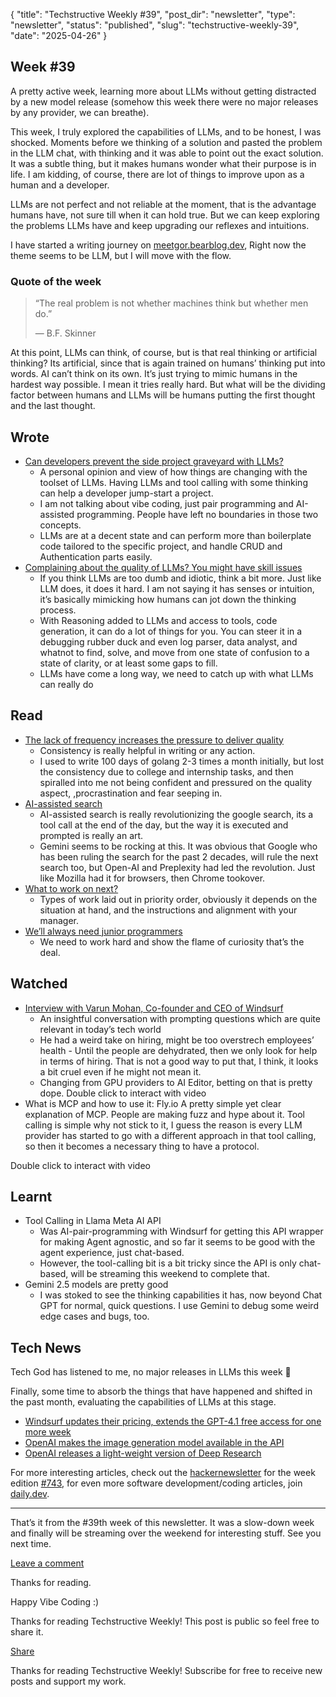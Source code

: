 {
  "title": "Techstructive Weekly #39",
  "post_dir": "newsletter",
  "type": "newsletter",
  "status": "published",
  "slug": "techstructive-weekly-39",
  "date": "2025-04-26"
}

## Week #39

A pretty active week, learning more about LLMs without getting distracted by a new model release (somehow this week there were no major releases by any provider, we can breathe).

This week, I truly explored the capabilities of LLMs, and to be honest, I was shocked. Moments before we thinking of a solution and pasted the problem in the LLM chat, with thinking and it was able to point out the exact solution. It was a subtle thing, but it makes humans wonder what their purpose is in life. I am kidding, of course, there are lot of things to improve upon as a human and a developer.

LLMs are not perfect and not reliable at the moment, that is the advantage humans have, not sure till when it can hold true. But we can keep exploring the problems LLMs have and keep upgrading our reflexes and intuitions.

I have started a writing journey on [meetgor.bearblog.dev](https://meetgor.bearblog.dev/blog/), Right now the theme seems to be LLM, but I will move with the flow.

### Quote of the week

> “The real problem is not whether machines think but whether men do.”
> 
> — B.F. Skinner

At this point, LLMs can think, of course, but is that real thinking or artificial thinking? Its artificial, since that is again trained on humans’ thinking put into words. AI can’t think on its own. It’s just trying to mimic humans in the hardest way possible. I mean it tries really hard. But what will be the dividing factor between humans and LLMs will be humans putting the first thought and the last thought.

## Wrote

- [Can developers prevent the side project graveyard with LLMs?](https://meetgor.bearblog.dev/developers-side-project-graveyard-with-llms/)
    - A personal opinion and view of how things are changing with the toolset of LLMs. Having LLMs and tool calling with some thinking can help a developer jump-start a project.
    - I am not talking about vibe coding, just pair programming and AI-assisted programming. People have left no boundaries in those two concepts.
    - LLMs are at a decent state and can perform more than boilerplate code tailored to the specific project, and handle CRUD and Authentication parts easily.
- [Complaining about the quality of LLMs? You might have skill issues](https://meetgor.bearblog.dev/complaining-about-quality-of-llms-you-might-have-skill-issues/)
    - If you think LLMs are too dumb and idiotic, think a bit more. Just like LLM does, it does it hard. I am not saying it has senses or intuition, it’s basically mimicking how humans can jot down the thinking process.
    - With Reasoning added to LLMs and access to tools, code generation, it can do a lot of things for you. You can steer it in a debugging rubber duck and even log parser, data analyst, and whatnot to find, solve, and move from one state of confusion to a state of clarity, or at least some gaps to fill.
    - LLMs have come a long way, we need to catch up with what LLMs can really do

## Read

- [The lack of frequency increases the pressure to deliver quality](https://rachsmith.com/a-lack-of-frequency/)
    - Consistency is really helpful in writing or any action.
    - I used to write 100 days of golang 2-3 times a month initially, but lost the consistency due to college and internship tasks, and then spiralled into me not being confident and pressured on the quality aspect, ,procrastination and fear seeping in.
- [AI-assisted search](https://simonwillison.net/2025/Apr/21/ai-assisted-search)
    - AI-assisted search is really revolutionizing the google search, its a tool call at the end of the day, but the way it is executed and prompted is really an art.
    - Gemini seems to be rocking at this. It was obvious that Google who has been ruling the search for the past 2 decades, will rule the next search too, but Open-AI and Preplexity had led the revolution. Just like Mozilla had it for browsers, then Chrome tookover.
- [What to work on next?](https://swizec.com/blog/what-to-work-on-next/)
    - Types of work laid out in priority order, obviously it depends on the situation at hand, and the instructions and alignment with your manager.
- [We’ll always need junior programmers](https://world.hey.com/dhh/we-ll-always-need-junior-programmers-69ddb4a1)
    - We need to work hard and show the flame of curiosity that’s the deal.

## Watched

- [Interview with Varun Mohan, Co-founder and CEO of Windsurf](https://youtu.be/5Z0RCxDZdrE)
    - An insightful conversation with prompting questions which are quite relevant in today’s tech world
    - He had a weird take on hiring, might be too overstrech employees’ health
          - Until the people are dehydrated, then we only look for help in terms of hiring. That is not a good way to put that, I think, it looks a bit cruel even if he might not mean it.
    - Changing from GPU providers to AI Editor, betting on that is pretty dope.
  Double click to interact with video
- What is MCP and how to use it: Fly.io
  A pretty simple yet clear explanation of MCP. People are making fuzz and hype about it. Tool calling is simple why not stick to it, I guess the reason is every LLM provider has started to go with a different approach in that tool calling, so then it becomes a necessary thing to have a protocol.

Double click to interact with video

## Learnt

- Tool Calling in Llama Meta AI API
    - Was AI-pair-programming with Windsurf for getting this API wrapper for making Agent agnostic, and so far it seems to be good with the agent experience, just chat-based.
    - However, the tool-calling bit is a bit tricky since the API is only chat-based, will be streaming this weekend to complete that.
- Gemini 2.5 models are pretty good
    - I was stoked to see the thinking capabilities it has, now beyond Chat GPT for normal, quick questions. I use Gemini to debug some weird edge cases and bugs, too.

## Tech News

Tech God has listened to me, no major releases in LLMs this week 🥳

Finally, some time to absorb the things that have happened and shifted in the past month, evaluating the capabilities of LLMs at this stage.

- [Windsurf updates their pricing, extends the GPT-4.1 free access for one more week](https://windsurf.com/blog/pricing-v2)
- [OpenAI makes the image generation model available in the API](https://openai.com/index/image-generation-api/)
- [OpenAI releases a light-weight version of Deep Research](https://techcrunch.com/2025/04/24/openai-rolls-out-a-lightweight-version-of-its-chatgpt-deep-research-tool/)

For more interesting articles, check out the [hackernewsletter](https://buttondown.com/hacker-newsletter/archive/hacker-newsletter-743) for the week edition [#743](https://buttondown.com/hacker-newsletter/archive/hacker-newsletter-743), for even more software development/coding articles, join [daily.dev](http://daily.dev/).

---

That’s it from the #39th week of this newsletter. It was a slow-down week and finally will be streaming over the weekend for interesting stuff. See you next time.

[Leave a comment](%%half_magic_comments_url%%)

Thanks for reading.

Happy Vibe Coding :)

Thanks for reading Techstructive Weekly! This post is public so feel free to share it.

[Share](%%share_url%%)

Thanks for reading Techstructive Weekly! Subscribe for free to receive new posts and support my work.
